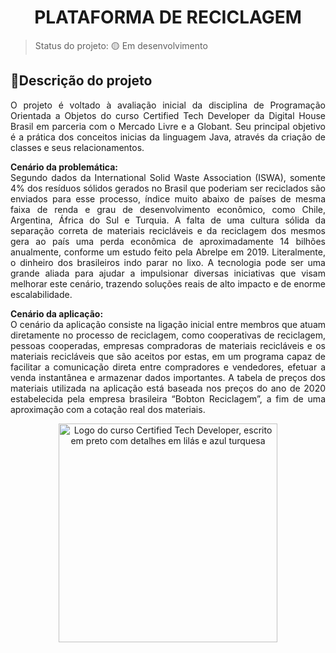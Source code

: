 <h1 align="center"> PLATAFORMA DE RECICLAGEM </h1> 
 
> Status do projeto: 🟡 Em desenvolvimento

## <a name=“project-description”>🧾Descrição do projeto<a/> 
  
<p align="justify">
O projeto é voltado à avaliação inicial da disciplina de Programação Orientada a Objetos do curso Certified Tech Developer da Digital House Brasil em parceria com o Mercado Livre e a Globant. Seu principal objetivo é a prática dos conceitos inicias da linguagem Java, através da criação de classes e seus relacionamentos.<br/>

<p align="justify">
<b>Cenário da problemática:</b><br/> 
Segundo dados da International Solid Waste Association (ISWA), somente 4% dos resíduos sólidos gerados no Brasil que poderiam ser reciclados são enviados para esse processo, índice muito abaixo de países de mesma faixa de renda e grau de desenvolvimento econômico, como Chile, Argentina, África do Sul e Turquia. A falta de uma cultura sólida da separação correta de materiais recicláveis e da reciclagem dos mesmos gera ao país uma perda econômica de aproximadamente 14 bilhões anualmente, conforme um estudo feito pela Abrelpe em 2019. Literalmente, o dinheiro dos brasileiros indo parar no lixo. A tecnologia pode ser uma grande aliada para ajudar a impulsionar diversas iniciativas que visam melhorar este cenário, trazendo soluções reais de alto impacto e de enorme escalabilidade.

<p align="justify">
<b>Cenário da aplicação:</b><br/> 
O cenário da aplicação consiste na ligação inicial entre membros que atuam diretamente no processo de reciclagem, como cooperativas de reciclagem, pessoas cooperadas, empresas compradoras de materiais recicláveis e os materiais recicláveis que são aceitos por estas, em um programa capaz de facilitar a comunicação direta entre compradores e vendedores, efetuar a venda instantânea e armazenar dados importantes. A tabela de preços dos materiais utilizada na aplicação está baseada nos preços do ano de 2020 estabelecida pela empresa brasileira “Bobton Reciclagem”, a fim de uma aproximação com a cotação real dos materiais.

<p align="center">
  <img src="https://s3-eu-west-1.amazonaws.com/landingi-editor-uploads/2qnkRaHx/CTD.jpg" width="350" alt="Logo do curso Certified Tech Developer, escrito em preto com detalhes em lilás e azul turquesa">
</p>

